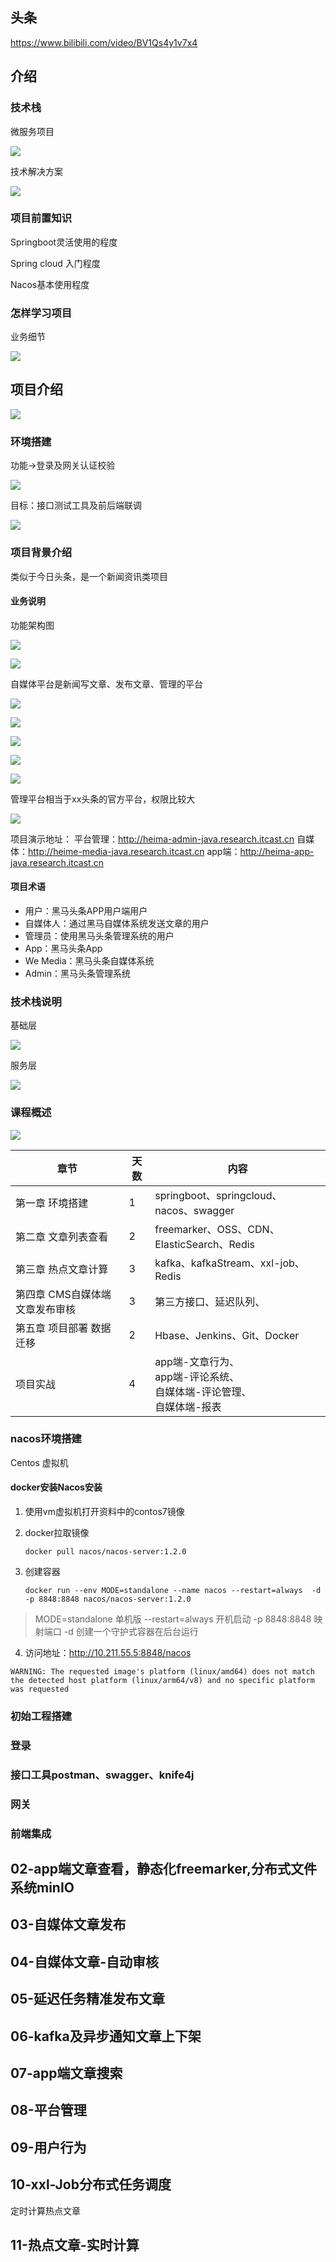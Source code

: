 头条
-----

https://www.bilibili.com/video/BV1Qs4y1v7x4

## 介绍

### 技术栈

微服务项目

![](images/image-20231002072412096.png)

技术解决方案

![](images/image-20231002072456555.png)

### 项目前置知识

Springboot灵活使用的程度

Spring cloud 入门程度

Nacos基本使用程度



### 怎样学习项目

业务细节

![](images/image-20231002073123807.png)



## 项目介绍

![](images/image-20231002073646670.png)

### 环境搭建

功能->登录及网关认证校验

![](images/image-20231002073938733.png)

目标：接口测试工具及前后端联调

![](images/image-20231002074108700.png)

### 项目背景介绍

类似于今日头条，是一个新闻资讯类项目

#### 业务说明

功能架构图

![](images/image-20231002074638167.png)

![](images/image-20231002085931731.png)



自媒体平台是新闻写文章、发布文章、管理的平台

![](images/image-20231002090133533.png)

![](images/image-20231002090201877.png)

![](images/image-20231002090220080.png)

![](images/image-20231002090243457.png)

![](images/image-20231002090304625.png)

管理平台相当于xx头条的官方平台，权限比较大

![](images/image-20231002090408535.png)



项目演示地址：
平台管理：http://heima-admin-java.research.itcast.cn 
自媒体：http://heime-media-java.research.itcast.cn 
app端：http://heima-app-java.research.itcast.cn 

#### 项目术语

- 用户：黑马头条APP用户端用户
- 自媒体人：通过黑马自媒体系统发送文章的用户
- 管理员：使用黑马头条管理系统的用户
- App：黑马头条App
- We Media：黑马头条自媒体系统
- Admin：黑马头条管理系统

### 技术栈说明

基础层

![](images/image-20231002075147758.png)



服务层

![](images/image-20231002075217399.png)

### 课程概述

![](images/image-20231002075450779.png)



| 章节                           | 天数 | 内容                                                         |
| ------------------------------ | ---- | ------------------------------------------------------------ |
| 第一章 环境搭建                | 1    | springboot、springcloud、nacos、swagger                      |
| 第二章 文章列表查看            | 2    | freemarker、OSS、CDN、ElasticSearch、Redis                   |
| 第三章 热点文章计算            | 3    | kafka、kafkaStream、xxl-job、Redis                           |
| 第四章 CMS自媒体端文章发布审核 | 3    | 第三方接口、延迟队列、                                       |
| 第五章 项目部署 数据迁移       | 2    | Hbase、Jenkins、Git、Docker                                  |
| 项目实战                       | 4    | app端-文章行为、<br />app端-评论系统、<br />自媒体端-评论管理、<br />自媒体端-报表 |

### nacos环境搭建



Centos 虚拟机

#### docker安装Nacos安装

1. 使用vm虚拟机打开资料中的contos7镜像

2. docker拉取镜像

   ```shell
   docker pull nacos/nacos-server:1.2.0
   ```

3. 创建容器

   ```shell
   docker run --env MODE=standalone --name nacos --restart=always  -d -p 8848:8848 nacos/nacos-server:1.2.0
   ```

> MODE=standalone  单机版
> --restart=always  开机启动
> -p 8848:8848   映射端口
> -d 创建一个守护式容器在后台运行

4. 访问地址：http://10.211.55.5:8848/nacos 

```
WARNING: The requested image's platform (linux/amd64) does not match the detected host platform (linux/arm64/v8) and no specific platform was requested
```



### 初始工程搭建





### 登录



### 接口工具postman、swagger、knife4j



### 网关



### 前端集成



## 02-app端文章查看，静态化freemarker,分布式文件系统minIO





## 03-自媒体文章发布



## 04-自媒体文章-自动审核



## 05-延迟任务精准发布文章





## 06-kafka及异步通知文章上下架



## 07-app端文章搜索



## 08-平台管理



## 09-用户行为



## 10-xxl-Job分布式任务调度

定时计算热点文章



## 11-热点文章-实时计算
